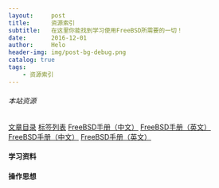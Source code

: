 ```yaml
---
layout:     post
title:      资源索引
subtitle:   在这里你能找到学习使用FreeBSD所需要的一切！
date:       2016-12-01
author:     Helo
header-img: img/post-bg-debug.png
catalog: true
tags:
    - 资源索引
---
```


###### 本站资源
[文章目录](https://chinafreebsd.org/tags/)      [标签列表](https://chinafreebsd.org/tags/)      [FreeBSD手册（中文）](https://chinafreebsd.org/tags/)      [FreeBSD手册（英文）](https://chinafreebsd.org/tags/)  
[FreeBSD手册（中文）](https://chinafreebsd.org/tags/)    [FreeBSD手册（英文）](https://chinafreebsd.org/tags/)  


#### 学习资料

#### 操作思想

